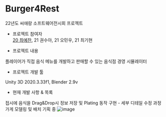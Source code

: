 # Burger4Rest
22년도 씨애랑 소프트웨어전시회 프로젝트

- 프로젝트 참여자   
  [20 최예찬](github.com/Mellow1213), 21 권수아, 21 오민우, 21 최기현 

- 프로젝트 내용

플레이어가 직접 음식 메뉴를 개발하고 판매할 수 있는 음식점 경영 시뮬레이터

- 프로젝트 개발 툴

Unity 3D 2020.3.33f1, Blender 2.9v

- 현재 개발 사항 & 목록

접시에 음식을 Drag&Drop시 정보 저장 및 Plating 동작 구현 - 세부 디테일 수정 과정
가게 모델링 및 배치 기획 중
![image](https://user-images.githubusercontent.com/75158889/202169057-005959ce-35cb-4051-8f0e-4cf060b7bc08.png)
